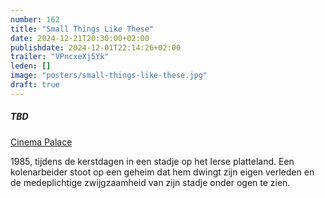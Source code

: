 ```yaml
---
number: 162
title: "Small Things Like These"
date: 2024-12-21T20:30:00+02:00
publishdate: 2024-12-01T22:14:26+02:00
trailer: "VPncxeXj5Yk"
leden: []
image: "posters/small-things-like-these.jpg"
draft: true
---
```


##### TBD

[Cinema Palace](https://cinema-palace.be/nl/film/small-things-these)

1985, tijdens de kerstdagen in een stadje op het Ierse platteland.
Een kolenarbeider stoot op een geheim dat hem dwingt zijn eigen verleden
en de medeplichtige zwijgzaamheid van zijn stadje onder ogen te zien.
<!--more-->
